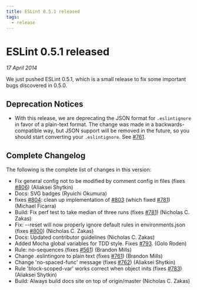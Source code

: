 ```yaml
---
title: ESLint 0.5.1 released
tags:
  - release
---
```

# ESLint 0.5.1 released

_17 April 2014_

We just pushed ESLint 0.5.1, which is a small release to fix some important bugs discovered in 0.5.0.

## Deprecation Notices

* With this release, we are deprecating the JSON format for `.eslintignore` in favor of a plain-text format. The change was made in a backwards-compatible way, but JSON support will be removed in the future, so you should start converting your `.eslintignore`. See [#761](https://github.com/eslint/eslint/issues/761).

## Complete Changelog

The following is the complete list of changes in this version:

* Fix general config not to be modified by comment config in files (fixes [#806](https://github.com/eslint/eslint/issues/806)) (Aliaksei Shytkin)
* Docs: SVG badges (Ryuichi Okumura)
* fixes [#804](https://github.com/eslint/eslint/issues/804): clean up implementation of [#803](https://github.com/eslint/eslint/issues/803) (which fixed [#781](https://github.com/eslint/eslint/issues/781)) (Michael Ficarra)
* Build: Fix perf test to take median of three runs (fixes [#781](https://github.com/eslint/eslint/issues/781)) (Nicholas C. Zakas)
* Fix: --reset will now properly ignore default rules in environments.json (fixes [#800](https://github.com/eslint/eslint/issues/800)) (Nicholas C. Zakas)
* Docs: Updated contributor guidelines (Nicholas C. Zakas)
* Added Mocha global variables for TDD style. Fixes [#793](https://github.com/eslint/eslint/issues/793). (Golo Roden)
* Rule: no-sequences (fixes [#561](https://github.com/eslint/eslint/issues/561)) (Brandon Mills)
* Change .eslintingore to plain text (fixes [#761](https://github.com/eslint/eslint/issues/761)) (Brandon Mills)
* Change 'no-spaced-func' message (fixes [#762](https://github.com/eslint/eslint/issues/762)) (Aliaksei Shytkin)
* Rule 'block-scoped-var' works correct when object inits (fixes [#783](https://github.com/eslint/eslint/issues/783)) (Aliaksei Shytkin)
* Build: Always build docs site on top of origin/master (Nicholas C. Zakas)
